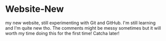 # Website-New

my new website, still experimenting with Git and GitHub.
I'm still learning and I'm quite new tho.
The comments might be messy sometimes but it will worth my time doing this for the first time!
Catcha later!
